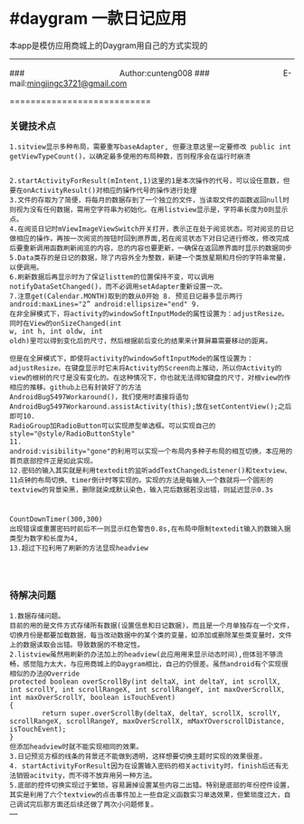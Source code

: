 #daygram
一款日记应用
===========================
本app是模仿应用商城上的Daygram用自己的方式实现的
****
###　　　　　　　　　　　　Author:cunteng008
###　　　　　　　　　 E-mail:mingjingc3721@gmail.com
  
===========================
<h3>关键技术点</h3>
<pre><code>1.sitview显示多种布局，需要重写baseAdapter, 但要注意这里一定要修改 public int getViewTypeCount()，以确定最多使用的布局种数，否则程序会在运行时崩溃

2.startActivityForResult(mIntent,1)这里的1是本次操作的代号，可以设任意数，但要在onActivityResult()对相应的操作代号的操作进行处理
3.文件的存取为了简便，将每月的数据存到了一个独立的文件，当读取文件的函数返回null时则视为没有任何数据，需用空字符串为初始化。在用listview显示是，字符串长度为0则显示点。
4.在阅览日记时mViewImageViewSwitch开关打开，表示正在处于阅览状态。可对阅览的日记做相应的操作，再按一次阅览的按钮时回到原界面,若在阅览状态下对日记进行修改，修改完成后要重新调用函数刷新阅览的内容，总的内容也要更新，一确保在返回原界面时显示的数据同步
5.Data类存的是日记的数据，除了内容外全为整数，新建一个类放星期和月份的字符串常量，以便调用。
6.刷新数据后再显示时为了保证listtem的位置保持不变，可以调用notifyDataSetChanged()，而不必调用setAdapter重新设置一次。
7.注意get(Calendar.MONTH)取到的数从0开始
8. 预览日记最多显示两行   android:maxLines="2” android:ellipsize="end"
9. 在非全屏模式下，将activity的windowSoftInputMode的属性设置为：adjustResize。同时在View的onSizeChanged(int w, int h, int oldw, int oldh)里可以得到变化后的尺寸，然后根据前后变化的结果来计算屏幕需要移动的距离。
 <activity
       android:name=".activity.iputTextActivity"
       android:windowSoftInputMode="adjustResize">
 </activity>
但是在全屏模式下，即使将activity的windowSoftInputMode的属性设置为：adjustResize。在键盘显示时它未将Activity的Screen向上推动，所以你Activity的view的根树的尺寸是没有变化的。在这种情况下，你也就无法得知键盘的尺寸，对根view的作相应的推移。github上已有封装好了的方法 AndroidBug5497Workaround()，我们使用时直接将语句AndroidBug5497Workaround.assistActivity(this);放在setContentView();之后即可10. RadioGroup加RadioButton可以实现原型单选框。可以实现自己的style="@style/RadioButtonStyle"
11. android:visibility="gone"的利用可以实现一个布局内多种子布局的相互切换，本应用的首页底部控件正是如此实现。
12.密码的输入其实就是利用textedit的监听addTextChangedListener()和textview、11点钟的布局切换、timer倒计时等实现的。实现的方法是每输入一个数就将一个圆形的textview的背景染黑，删除就染成默认染色，输入完后数据若没出错，则延迟显示0.3s

CountDownTimer(300,300)
出现错误或重置密码时前后不一则显示红色警告0.8s,在布局中限制textedit输入的数输入据类型为数字和长度为4,
13.超过下拉利用了刷新的方法显现headview

</code></pre>

<h3>待解决问题</h3>
<pre><code>1.数据存储问题。
目前的用的是文件方式存储所有数据(设置信息和日记数据)，而且是一个月单独存在一个文件，切换月份是都要加载数据，每当改动数据中的某个类的变量，如添加或删除某些类变量时，文件上的数据读取会出错。导致数据的不稳定性。
2.listview虽然用刷新的办法加上的headview(此应用用来显示动态时间),但体验不够流畅，感觉阻力太大，与应用商城上的Daygram相比，自己的仍很差。虽然android有个实现很相似的办法@Override
protected boolean overScrollBy(int deltaX, int deltaY, int scrollX, int scrollY, int scrollRangeX, int scrollRangeY, int maxOverScrollX, int maxOverScrollY, boolean isTouchEvent)
{
		return super.overScrollBy(deltaX, deltaY, scrollX, scrollY, scrollRangeX, scrollRangeY, maxOverScrollX, mMaxYOverscrollDistance, isTouchEvent);
}
但添加headview时就不能实现相同的效果。
3.日记预览方框的线条的背景还不能做到透明，这样想要切换主题时实现的效果很差。
4. startActivityForResult因为在设置输入密码的相关activity时，finish后还有无法销毁acitvity，而不得不放弃用另一种方法。
5.底部的控件切换实现过于繁琐，容易漏掉设置某些内容二出错。特别是底部的年份控件设置，其实是利用了六个textview的点击事件加上一些自定义函数实习单选效果，但繁琐度过大，自己调试完后那方面还后续还做了两次小问题修复。
……

</code></pre>
